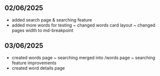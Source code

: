 ## 02/06/2025
+ added search page & searching feature
+ added more words for testing
~ changed words card layout
~ changed pages width to md-breakpoint

## 03/06/2025
+ created words page
~ searching merged into /words page
~ searching feature improvements
+ created word details page